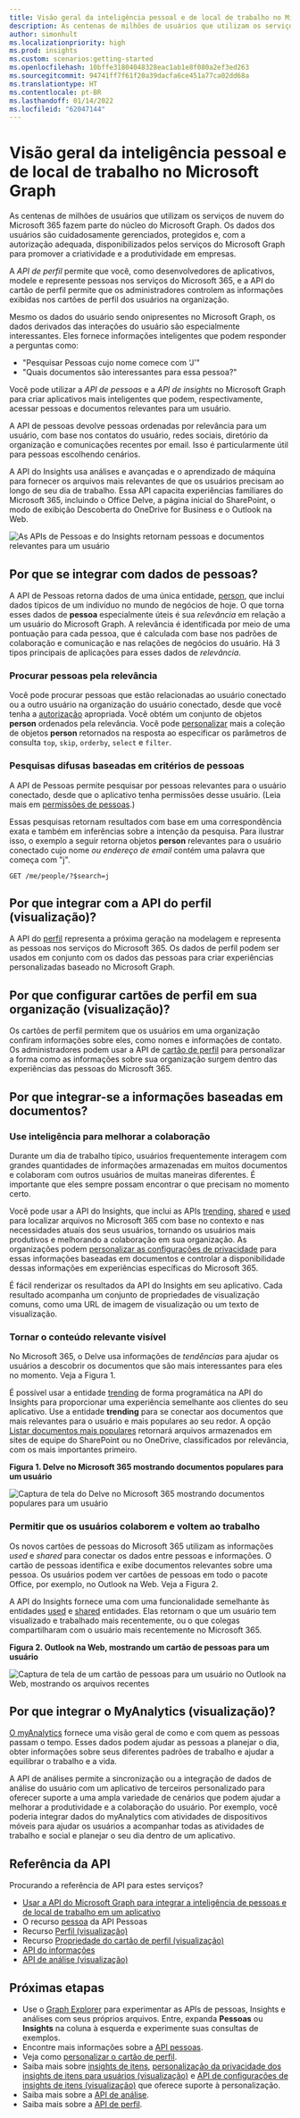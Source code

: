 ```yaml
---
title: Visão geral da inteligência pessoal e de local de trabalho no Microsoft Graph
description: As centenas de milhões de usuários que utilizam os serviços de nuvem do Microsoft 365 fazem parte do núcleo do Microsoft Graph. Os dados dos usuários são cuidadosamente gerenciados, protegidos e, com a autorização adequada, disponibilizados pelos serviços do Microsoft Graph para promover a criatividade e a produtividade em empresas. Mesmo os dados do usuário sendo onipresentes no Microsoft Graph, os dados derivados das interações do usuário são especialmente interessantes.
author: simonhult
ms.localizationpriority: high
ms.prod: insights
ms.custom: scenarios:getting-started
ms.openlocfilehash: 10bffe31804048328eac1ab1e8f080a2ef3ed263
ms.sourcegitcommit: 94741ff7f61f20a39dacfa6ce451a77ca02dd68a
ms.translationtype: HT
ms.contentlocale: pt-BR
ms.lasthandoff: 01/14/2022
ms.locfileid: "62047144"
---
```

# <a name="overview-of-people-and-workplace-intelligence-in-microsoft-graph"></a>Visão geral da inteligência pessoal e de local de trabalho no Microsoft Graph

As centenas de milhões de usuários que utilizam os serviços de nuvem do Microsoft 365 fazem parte do núcleo do Microsoft Graph. Os dados dos usuários são cuidadosamente gerenciados, protegidos e, com a autorização adequada, disponibilizados pelos serviços do Microsoft Graph para promover a criatividade e a produtividade em empresas. 

A _API de perfil_ permite que você, como desenvolvedores de aplicativos, modele e represente pessoas nos serviços do Microsoft 365, e a API do cartão de perfil permite que os administradores controlem as informações exibidas nos cartões de perfil dos usuários na organização.

Mesmo os dados do usuário sendo onipresentes no Microsoft Graph, os dados derivados das interações do usuário são especialmente interessantes. Eles fornece informações inteligentes que podem responder a perguntas como:

- "Pesquisar Pessoas cujo nome comece com ‘J’"
- "Quais documentos são interessantes para essa pessoa?"

Você pode utilizar a _API de pessoas_ e a _API de insights_ no Microsoft Graph para criar aplicativos mais inteligentes que podem, respectivamente, acessar pessoas e documentos relevantes para um usuário.

A API de pessoas devolve pessoas ordenadas por relevância para um usuário, com base nos contatos do usuário, redes sociais, diretório da organização e comunicações recentes por email. Isso é particularmente útil para pessoas escolhendo cenários.

A API do Insights usa análises e avançadas e o aprendizado de máquina para fornecer os arquivos mais relevantes de que os usuários precisam ao longo de seu dia de trabalho. Essa API capacita experiências familiares do Microsoft 365, incluindo o Office Delve, a página inicial do SharePoint, o modo de exibição Descoberta do OneDrive for Business e o Outlook na Web.

![As APIs de Pessoas e do Insights retornam pessoas e documentos relevantes para um usuário](images/social-intel-concept-overview-data-update2020-1.png)

## <a name="why-integrate-with-people-data"></a>Por que se integrar com dados de pessoas?

A API de Pessoas retorna dados de uma única entidade, [person](/graph/api/resources/person), que inclui dados típicos de um indivíduo no mundo de negócios de hoje. O que torna esses dados de **pessoa** especialmente úteis é sua _relevância_ em relação a um usuário do Microsoft Graph. A relevância é identificada por meio de uma pontuação para cada pessoa, que é calculada com base nos padrões de colaboração e comunicação e nas relações de negócios do usuário. Há 3 tipos principais de aplicações para esses dados de _relevância_.

### <a name="browse-people-by-relevance"></a>Procurar pessoas pela relevância

Você pode procurar pessoas que estão relacionadas ao usuário conectado ou a outro usuário na organização do usuário conectado, desde que você tenha a [autorização](people-example.md#authorization) apropriada. Você obtém um conjunto de objetos **person** ordenados pela relevância. Você pode [personalizar](people-example.md#browse-people) mais a coleção de objetos **person** retornados na resposta ao especificar os parâmetros de consulta `top`, `skip`, `orderby`, `select` e `filter`.

### <a name="fuzzy-searches-based-on-people-criteria"></a>Pesquisas difusas baseadas em critérios de pessoas

A API de Pessoas permite pesquisar por pessoas relevantes para o usuário conectado, desde que o aplicativo tenha permissões desse usuário. (Leia mais em [permissões de pessoas](permissions-reference.md#people-permissions).)

Essas pesquisas retornam resultados com base em uma correspondência exata e também em inferências sobre a intenção da pesquisa. Para ilustrar isso, o exemplo a seguir retorna objetos **person** relevantes para o usuário conectado cujo nome _ou endereço de email_ contém uma palavra que começa com "j".

<!-- { "blockType": "ignored" } -->
```http
GET /me/people/?$search=j
```

## <a name="why-integrate-with-the-profile-api-preview"></a>Por que integrar com a API do perfil (visualização)?

A API do [perfil](/graph/api/resources/profile) representa a próxima geração na modelagem e representa as pessoas nos serviços do Microsoft 365. Os dados de perfil podem ser usados em conjunto com os dados das pessoas para criar experiências personalizadas baseado no Microsoft Graph.

## <a name="why-configure-profile-cards-in-your-organization-preview"></a>Por que configurar cartões de perfil em sua organização (visualização)?

Os cartões de perfil permitem que os usuários em uma organização confiram informações sobre eles, como nomes e informações de contato. Os administradores podem usar a API de [cartão de perfil](/graph/api/resources/profilecardproperty) para personalizar a forma como as informações sobre sua organização surgem dentro das experiências das pessoas do Microsoft 365. 

## <a name="why-integrate-with-document-based-insights"></a>Por que integrar-se a informações baseadas em documentos?

### <a name="use-intelligence-to-improve-collaboration"></a>Use inteligência para melhorar a colaboração

Durante um dia de trabalho típico, usuários frequentemente interagem com grandes quantidades de informações armazenadas em muitos documentos e colaboram com outros usuários de muitas maneiras diferentes. É importante que eles sempre possam encontrar o que precisam no momento certo.

Você pode usar a API do Insights, que inclui as APIs [trending](/graph/api/resources/insights-trending), [shared](/graph/api/resources/insights-shared) e [used](/graph/api/resources/insights-used) para localizar arquivos no Microsoft 365 com base no contexto e nas necessidades atuais dos seus usuários, tornando os usuários mais produtivos e melhorando a colaboração em sua organização. As organizações podem [personalizar as configurações de privacidade](insights-customize-item-insights-privacy.md) para essas informações baseadas em documentos e controlar a disponibilidade dessas informações em experiências específicas do Microsoft 365.

É fácil renderizar os resultados da API do Insights em seu aplicativo. Cada resultado acompanha um conjunto de propriedades de visualização comuns, como uma URL de imagem de visualização ou um texto de visualização.

### <a name="make-relevant-content-visible"></a>Tornar o conteúdo relevante visível

No Microsoft 365, o Delve usa informações de _tendências_ para ajudar os usuários a descobrir os documentos que são mais interessantes para eles no momento. Veja a Figura 1.

É possível usar a entidade [trending](/graph/api/resources/insights-trending) de forma programática na API do Insights para proporcionar uma experiência semelhante aos clientes do seu aplicativo. Use a entidade **trending** para se conectar aos documentos que mais relevantes para o usuário e mais populares ao seu redor. A opção [Listar documentos mais populares](/graph/api/insights-list-trending) retornará arquivos armazenados em sites de equipe do SharePoint ou no OneDrive, classificados por relevância, com os mais importantes primeiro. 

**Figura 1. Delve no Microsoft 365 mostrando documentos populares para um usuário**

![Captura de tela do Delve no Microsoft 365 mostrando documentos populares para um usuário](images/delve-concept.png)

### <a name="allow-users-to-collaborate-and-get-back-to-work"></a>Permitir que os usuários colaborem e voltem ao trabalho

Os novos cartões de pessoas do Microsoft 365 utilizam as informações _used_ e _shared_ para conectar os dados entre pessoas e informações. O cartão de pessoas identifica e exibe documentos relevantes sobre uma pessoa. Os usuários podem ver cartões de pessoas em todo o pacote Office, por exemplo, no Outlook na Web. Veja a Figura 2.

A API do Insights fornece uma com uma funcionalidade semelhante às entidades [used](/graph/api/resources/insights-used) e [shared](/graph/api/resources/insights-shared) entidades. Elas retornam o que um usuário tem visualizado e trabalhado mais recentemente, ou o que colegas compartilharam com o usuário mais recentemente no Microsoft 365.

**Figura 2. Outlook na Web, mostrando um cartão de pessoas para um usuário**

![Captura de tela de um cartão de pessoas para um usuário no Outlook na Web, mostrando os arquivos recentes](images/peoplecard-concept.png)

## <a name="why-integrate-with-myanalytics-preview"></a>Por que integrar o MyAnalytics (visualização)?

[O myAnalytics](/workplace-analytics/myanalytics/index) fornece uma visão geral de como e com quem as pessoas passam o tempo. Esses dados podem ajudar as pessoas a planejar o dia, obter informações sobre seus diferentes padrões de trabalho e ajudar a equilibrar o trabalho e a vida.

A API de análises permite a sincronização ou a integração de dados de análise do usuário com um aplicativo de terceiros personalizado para oferecer suporte a uma ampla variedade de cenários que podem ajudar a melhorar a produtividade e a colaboração do usuário. Por exemplo, você poderia integrar dados do myAnalytics com atividades de dispositivos móveis para ajudar os usuários a acompanhar todas as atividades de trabalho e social e planejar o seu dia dentro de um aplicativo.
 
## <a name="api-reference"></a>Referência da API

Procurando a referência de API para estes serviços?

- [Usar a API do Microsoft Graph para integrar a inteligência de pessoas e de local de trabalho em um aplicativo](/graph/api/resources/social-overview)
- O recurso [pessoa](/graph/api/resources/person) da API Pessoas
- Recurso [Perfil (visualização)](/graph/api/resources/profile)
- Recurso [Propriedade do cartão de perfil (visualização)](/graph/api/resources/profilecardproperty) 
- [API do informações](/graph/api/resources/officegraphinsights)
- [API de análise (visualização)](/graph/api/resources/useranalytics)

## <a name="next-steps"></a>Próximas etapas

* Use o [Graph Explorer](https://developer.microsoft.com/graph/graph-explorer) para experimentar as APIs de pessoas, Insights e análises com seus próprios arquivos. Entre, expanda **Pessoas** ou **Insights** na coluna à esquerda e experimente suas consultas de exemplos.
* Encontre mais informações sobre a [API pessoas](people-example.md).
* Veja como [personalizar o cartão de perfil](add-properties-profilecard.md).
* Saiba mais sobre [insights de itens](item-insights-overview.md), [personalização da privacidade dos insights de itens para usuários (visualização)](insights-customize-item-insights-privacy.md) e [API de configurações de insights de itens (visualização)](/graph/api/resources/iteminsightssettings?view=graph-rest-beta&preserve-view=true) que oferece suporte à personalização.
* Saiba mais sobre a [API de análise](/graph/api/resources/social-overview?view=graph-rest-beta&preserve-view=true#help-users-balance-work-and-life).
* Saiba mais sobre a [API de perfil](/graph/api/resources/profile?view=graph-rest-beta&preserve-view=true).
